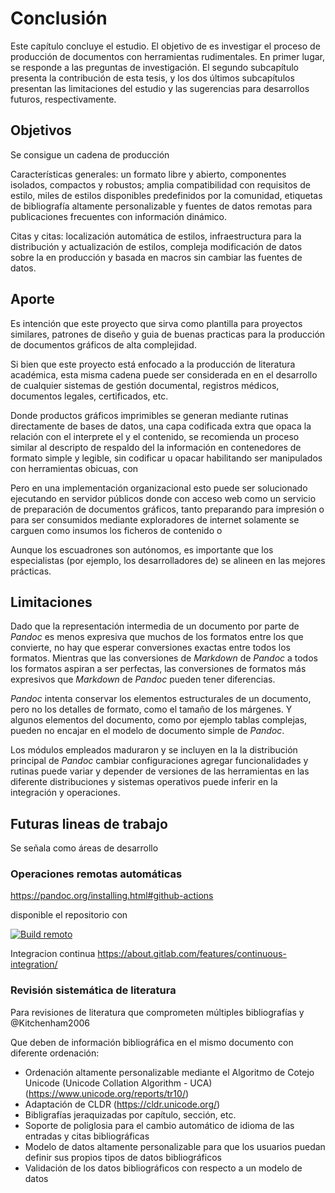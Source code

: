 # Conclusión

<!--- contar lo que se hizo Tenga en cuenta que en la entrega final, deberá
realizar una conclusión donde se tendrán que detallar las futuras líneas de
trabajo. Hablar del capitulo --->

Este capítulo concluye el estudio.
El objetivo de es investigar el proceso de producción de documentos con herramientas rudimentales.
En primer lugar, se responde a las preguntas de investigación.
El segundo subcapítulo presenta la contribución de esta tesis,
y los dos últimos subcapítulos presentan las limitaciones del estudio
y las sugerencias para desarrollos futuros, respectivamente.

## Objetivos

Se consigue un cadena de producción 

Características generales: un formato libre y abierto, componentes isolados,
compactos y robustos; amplia compatibilidad con requisitos de estilo, miles de
estilos disponibles predefinidos por la comunidad, etiquetas de bibliografía
altamente personalizable y fuentes de datos remotas para publicaciones
frecuentes con información dinámico.

Citas y citas: localización automática de estilos, infraestructura para la
distribución y actualización de estilos, compleja modificación de datos sobre
la en producción y basada en macros sin cambiar las fuentes de datos.


<!--- Reglas de herencia de fuentes de datos altamente personalizables Un modo
de herramienta para transformar las fuentes de datos bibliográficos Por bibtext
algunos: Soporte completo de Unicode Recodificación automática de datos
bibliográficos (UTF-9 -> latin1, macros LATEX -> UTF-8, etc.) Sistema de
desambiguación automática de nombres y listas de nombres altamente sofisticado
acceso directo mediante sistemas rudimentales.  --->

## Aporte

Es intención que este proyecto que sirva como plantilla para proyectos
similares, patrones de diseño y guia de  buenas practicas para la producción de
documentos gráficos de alta complejidad.

Si bien que este proyecto está enfocado a la producción de literatura
académica, esta misma cadena puede ser considerada en en el desarrollo de
cualquier sistemas de gestión documental, registros médicos, documentos
legales, certificados, etc.

Donde productos gráficos imprimibles se generan mediante rutinas directamente
de bases de datos, una capa codificada extra que opaca la relación con el
interprete el y el contenido, se recomienda un proceso similar al descripto de
respaldo del la información en contenedores de formato simple y legible, sin
codificar u opacar habilitando ser manipulados con herramientas obicuas, con

Pero en una implementación organizacional esto puede ser solucionado ejecutando
en servidor públicos donde con acceso web como un servicio de preparación de
documentos gráficos, tanto preparando para impresión o para ser consumidos
mediante exploradores de internet solamente se carguen como insumos los
ficheros de contenido o

Aunque los escuadrones son autónomos, es importante que los especialistas (por
ejemplo, los desarrolladores de) se alineen en las mejores prácticas.

## Limitaciones

Dado que la representación intermedia de un documento por parte de _Pandoc_ es
menos expresiva que muchos de los formatos entre los que convierte, no hay que
esperar conversiones exactas entre todos los formatos.  Mientras que las
conversiones de _Markdown_ de _Pandoc_ a todos los formatos aspiran a ser
perfectas, las conversiones de formatos más expresivos que _Markdown_ de _Pandoc_
pueden tener diferencias.

_Pandoc_ intenta conservar los elementos estructurales de un documento, pero no
los detalles de formato, como el tamaño de los márgenes.  Y algunos elementos
del documento, como por ejemplo tablas complejas, pueden no encajar en el
modelo de documento simple de _Pandoc_. 

Los módulos empleados maduraron y se incluyen en la la distribución principal
de _Pandoc_ cambiar configuraciones agregar funcionalidades y rutinas puede
variar y depender de versiones de las herramientas en las diferente
distribuciones y sistemas operativos puede inferir en la integración y
operaciones.

<!--- esto puede mitigar con trabajos encauzados mediante matrices  de SOs --->


## Futuras lineas de trabajo

Se señala como áreas de desarrollo 

### Operaciones remotas automáticas

https://pandoc.org/installing.html#github-actions

disponible el repositorio con

[![Build remoto](https://github.com/lifofernandez/thesis-sandbox/actions/workflows/main.yml/badge.svg)](https://github.com/lifofernandez/thesis-sandbox/actions/workflows/main.yml)

Integracion continua
https://about.gitlab.com/features/continuous-integration/


### Revisión sistemática de literatura

Para revisiones de literatura que comprometen múltiples bibliografías y
@Kitchenham2006

Que deben de información bibliográfica en el mismo documento con diferente
ordenación:

- Ordenación altamente personalizable mediante el Algoritmo de Cotejo Unicode (Unicode Collation Algorithm - UCA) (https://www.unicode.org/reports/tr10/)
- Adaptación de CLDR (https://cldr.unicode.org/)
- Bibligrafías jeraquizadas por capítulo, sección, etc.
- Soporte de poliglosia para el cambio automático de idioma de las entradas y citas bibliográficas
- Modelo de datos altamente personalizable para que los usuarios puedan definir sus propios tipos de datos bibliográficos
- Validación de los datos bibliográficos con respecto a un modelo de datos
